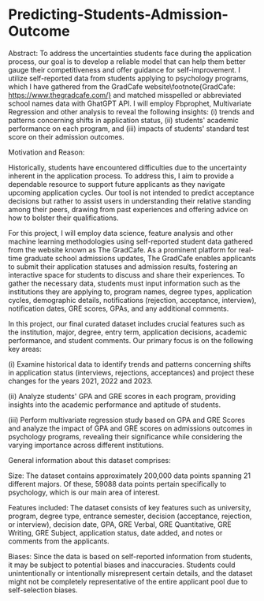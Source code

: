 # Predicting-Students-Admission-Outcome
Abstract: 
    To address the uncertainties students face during the application process, our goal is to develop a reliable model that can help them better gauge their competitiveness and offer guidance for self-improvement. I utilize self-reported data from students applying to psychology programs, which I have gathered from the GradCafe website\footnote{GradCafe: https://www.thegradcafe.com/} and matched misspelled or abbreviated school names data with GhatGPT API. I will employ Fbprophet, Multivariate Regression and other analysis to reveal the following insights: (i)  trends and patterns concerning shifts in application status, (ii) students' academic performance on each program, and (iii) impacts of students' standard test score on their admission outcomes. 

Motivation and Reason:

Historically, students have encountered difficulties due to the uncertainty inherent in the application process. To address this, I aim to provide a dependable resource to support future applicants as they navigate upcoming application cycles. Our tool is not intended to predict acceptance decisions but rather to assist users in understanding their relative standing among their peers, drawing from past experiences and offering advice on how to bolster their qualifications.

For this project, I will employ data science, feature analysis and other machine learning methodologies using self-reported student data gathered from the website known as The GradCafe. As a prominent platform for real-time graduate school admissions updates, The GradCafe enables applicants to submit their application statuses and admission results, fostering an interactive space for students to discuss and share their experiences. To gather the necessary data, students must input information such as the institutions they are applying to, program names, degree types, application cycles, demographic details, notifications (rejection, acceptance, interview), notification dates, GRE scores, GPAs, and any additional comments.

In this project, our final curated dataset includes crucial features such as the institution, major, degree, entry term, application decisions, academic performance, and student comments. Our primary focus is on the following key areas:

(i) Examine historical data to identify trends and patterns concerning shifts in application status (interviews, rejections, acceptances) and project these changes for the years 2021, 2022 and 2023.

(ii) Analyze students' GPA and GRE scores in each program, providing insights into the academic performance and aptitude of students.

(iii) Perform multivariate regression study based on GPA and GRE Scores and analyze the impact of GPA and GRE scores on admissions outcomes in psychology programs, revealing their significance while considering the varying importance across different institutions.


General information about this dataset comprises:

Size: The dataset contains approximately 200,000 data points spanning 21 different majors. Of these, 59088 data points pertain specifically to psychology, which is our main area of interest.

Features included: The dataset consists of key features such as university, program, degree type, entrance semester, decision (acceptance, rejection, or interview), decision date, GPA, GRE Verbal, GRE Quantitative, GRE Writing, GRE Subject, application status, date added, and notes or comments from the applicants.

Biases: Since the data is based on self-reported information from students, it may be subject to potential biases and inaccuracies. Students could unintentionally or intentionally misrepresent certain details, and the dataset might not be completely representative of the entire applicant pool due to self-selection biases.
